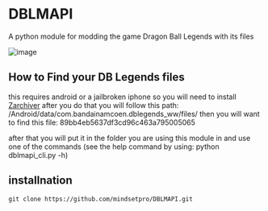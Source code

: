 # DBLMAPI
A python module for modding the game Dragon Ball Legends with its files

![image](https://github.com/JuJutsuCord/DBLMAPI/assets/155781220/b0b6a668-96dd-4ead-a33f-511d1f8eb509)


## How to Find your DB Legends files
this requires android or a jailbroken iphone
so you will need to install [Zarchiver](https://play.google.com/store/apps/details?id=ru.zdevs.zarchiver&pli=1) after you do that you will follow this path:
/Android/data/com.bandainamcoen.dblegends_ww/files/
then you will want to find this file:
89bb4eb5637df3cd96c463a795005065

after that you will put it in the folder you are using this module in and use one of the commands (see the help command by using: python dblmapi_cli.py -h)

## installnation
`git clone https://github.com/mindsetpro/DBLMAPI.git`

